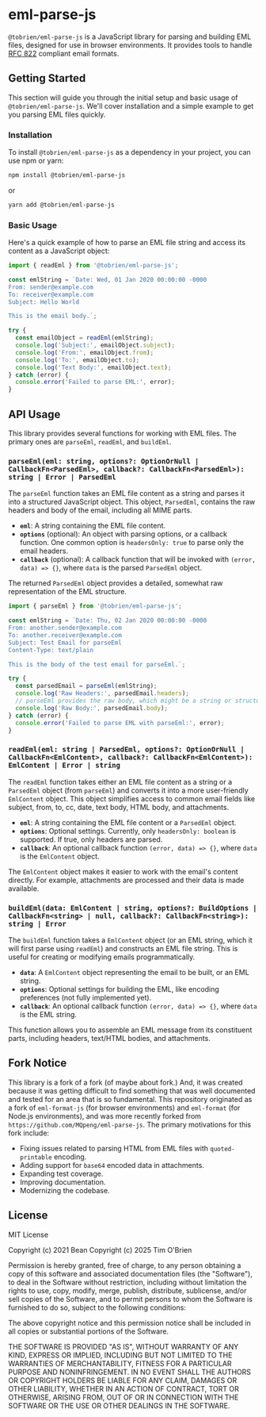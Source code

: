 # eml-parse-js

`@tobrien/eml-parse-js` is a JavaScript library for parsing and building EML files, designed for use in browser environments. It provides tools to handle [RFC 822](https://www.w3.org/Protocols/rfc822/) compliant email formats.

[test-badge]: https://github.com/tobrien/eml-parse-js/actions/workflows/test.yml/badge.svg
[test-link]: https://github.com/tobrien/eml-parse-js/actions/workflows/test.yml
[npm-badge]: https://img.shields.io/npm/v/@tobrien/eml-parse-js.svg
[npm-link]: https://www.npmjs.com/package/@tobrien/eml-parse-js
[license-badge]: https://img.shields.io/npm/l/@tobrien/eml-parse-js.svg
[license-link]: https://github.com/tobrien/eml-parse-js/blob/master/LICENSE
[downloads-badge]: https://img.shields.io/npm/dt/@tobrien/eml-parse-js.svg
[downloads-link]: https://www.npmjs.com/package/@tobrien/eml-parse-js
[codecov-badge]: https://codecov.io/gh/tobrien/eml-parse-js/branch/master/graph/badge.svg
[codecov-link]: https://codecov.io/gh/tobrien/eml-parse-js
[snyk-badge]: https://snyk.io/test/github/tobrien/eml-parse-js/badge.svg
[snyk-link]: https://snyk.io/test/github/tobrien/eml-parse-js

## Getting Started

This section will guide you through the initial setup and basic usage of `@tobrien/eml-parse-js`. We'll cover installation and a simple example to get you parsing EML files quickly.


### Installation

To install `@tobrien/eml-parse-js` as a dependency in your project, you can use npm or yarn:

```bash
npm install @tobrien/eml-parse-js
```

or

```bash
yarn add @tobrien/eml-parse-js
```

### Basic Usage

Here's a quick example of how to parse an EML file string and access its content as a JavaScript object:

```javascript
import { readEml } from '@tobrien/eml-parse-js';

const emlString = `Date: Wed, 01 Jan 2020 00:00:00 -0000
From: sender@example.com
To: receiver@example.com
Subject: Hello World

This is the email body.`;

try {
  const emailObject = readEml(emlString);
  console.log('Subject:', emailObject.subject);
  console.log('From:', emailObject.from);
  console.log('To:', emailObject.to);
  console.log('Text Body:', emailObject.text);
} catch (error) {
  console.error('Failed to parse EML:', error);
}
```



## API Usage

This library provides several functions for working with EML files. The primary ones are `parseEml`, `readEml`, and `buildEml`.

### `parseEml(eml: string, options?: OptionOrNull | CallbackFn<ParsedEml>, callback?: CallbackFn<ParsedEml>): string | Error | ParsedEml`

The `parseEml` function takes an EML file content as a string and parses it into a structured JavaScript object. This object, `ParsedEml`, contains the raw headers and body of the email, including all MIME parts.

-   **`eml`**: A string containing the EML file content.
-   **`options`** (optional): An object with parsing options, or a callback function. One common option is `headersOnly: true` to parse only the email headers.
-   **`callback`** (optional): A callback function that will be invoked with `(error, data) => {}`, where `data` is the parsed `ParsedEml` object.

The returned `ParsedEml` object provides a detailed, somewhat raw representation of the EML structure.

```javascript
import { parseEml } from '@tobrien/eml-parse-js';

const emlString = `Date: Thu, 02 Jan 2020 00:00:00 -0000
From: another.sender@example.com
To: another.receiver@example.com
Subject: Test Email for parseEml
Content-Type: text/plain

This is the body of the test email for parseEml.`;

try {
  const parsedEmail = parseEml(emlString);
  console.log('Raw Headers:', parsedEmail.headers);
  // parseEml provides the raw body, which might be a string or structured by MIME parts
  console.log('Raw Body:', parsedEmail.body);
} catch (error) {
  console.error('Failed to parse EML with parseEml:', error);
}
```

### `readEml(eml: string | ParsedEml, options?: OptionOrNull | CallbackFn<EmlContent>, callback?: CallbackFn<EmlContent>): EmlContent | Error | string`

The `readEml` function takes either an EML file content as a string or a `ParsedEml` object (from `parseEml`) and converts it into a more user-friendly `EmlContent` object. This object simplifies access to common email fields like subject, from, to, cc, date, text body, HTML body, and attachments.

-   **`eml`**: A string containing the EML file content or a `ParsedEml` object.
-   **`options`**: Optional settings. Currently, only `headersOnly: boolean` is supported. If true, only headers are parsed.
-   **`callback`**: An optional callback function `(error, data) => {}`, where `data` is the `EmlContent` object.

The `EmlContent` object makes it easier to work with the email's content directly. For example, attachments are processed and their data is made available.

### `buildEml(data: EmlContent | string, options?: BuildOptions | CallbackFn<string> | null, callback?: CallbackFn<string>): string | Error`

The `buildEml` function takes a `EmlContent` object (or an EML string, which it will first parse using `readEml`) and constructs an EML file string. This is useful for creating or modifying emails programmatically.

-   **`data`**: A `EmlContent` object representing the email to be built, or an EML string.
-   **`options`**: Optional settings for building the EML, like encoding preferences (not fully implemented yet).
-   **`callback`**: An optional callback function `(error, data) => {}`, where `data` is the EML string.

This function allows you to assemble an EML message from its constituent parts, including headers, text/HTML bodies, and attachments.

## Fork Notice

This library is a fork of a fork (of maybe about fork.)   And, it was created because it was getting difficult to find something that was well documented and tested for an area that is so fundamental.  This repository originated as a fork of `eml-format-js` (for browser environments) and `eml-format` (for Node.js environments), and was more recently forked from `https://github.com/MQpeng/eml-parse-js`. The primary motivations for this fork include:

*   Fixing issues related to parsing HTML from EML files with `quoted-printable` encoding.
*   Adding support for `base64` encoded data in attachments.
*   Expanding test coverage.
*   Improving documentation.
*   Modernizing the codebase.

## License

MIT License

Copyright (c) 2021 Bean
Copyright (c) 2025 Tim O'Brien

Permission is hereby granted, free of charge, to any person obtaining a copy
of this software and associated documentation files (the "Software"), to deal
in the Software without restriction, including without limitation the rights
to use, copy, modify, merge, publish, distribute, sublicense, and/or sell
copies of the Software, and to permit persons to whom the Software is
furnished to do so, subject to the following conditions:

The above copyright notice and this permission notice shall be included in all
copies or substantial portions of the Software.

THE SOFTWARE IS PROVIDED "AS IS", WITHOUT WARRANTY OF ANY KIND, EXPRESS OR
IMPLIED, INCLUDING BUT NOT LIMITED TO THE WARRANTIES OF MERCHANTABILITY,
FITNESS FOR A PARTICULAR PURPOSE AND NONINFRINGEMENT. IN NO EVENT SHALL THE
AUTHORS OR COPYRIGHT HOLDERS BE LIABLE FOR ANY CLAIM, DAMAGES OR OTHER
LIABILITY, WHETHER IN AN ACTION OF CONTRACT, TORT OR OTHERWISE, ARISING FROM,
OUT OF OR IN CONNECTION WITH THE SOFTWARE OR THE USE OR OTHER DEALINGS IN THE
SOFTWARE.